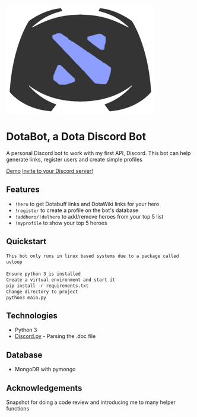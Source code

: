 ![Alt text](/dotabotlogo.png "Title")

# DotaBot, a Dota Discord Bot

A personal Discord bot to work with my first API, Discord. This bot can help generate links, register users and create simple profiles

<a href = 'https://www.loom.com/share/a7efdbe134d245a6a212e691213ef778'>Demo</a>
<a href = 'https://top.gg/bot/471769821546283049'>Invite to your Discord server!</a>

## Features
* `!hero` to get Dotabuff links and DotaWiki links for your hero
* `!register` to create a profile on the bot's database
* `!addhero/!delhero` to add/remove heroes from your top 5 list
* `!myprofile` to show your top 5 heroes

## Quickstart

```
This bot only runs in linux based systems due to a package called uvloop

Ensure python 3 is installed 
Create a virtual environment and start it
pip install -r requirements.txt
Change directory to project
python3 main.py
```

## Technologies
* Python 3
* <a href = 'https://discordpy.readthedocs.io/en/latest/'>Discord.py</a> - Parsing the .doc file

## Database
* MongoDB with pymongo

## Acknowledgements
Snapshot for doing a code review and introducing me to many helper functions
